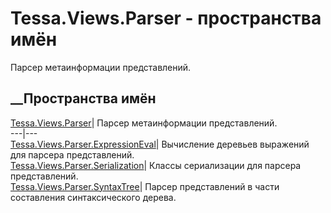 # Tessa.Views.Parser - пространства имён
Парсер метаинформации представлений.
##  __Пространства имён
[Tessa.Views.Parser](N_Tessa_Views_Parser.htm)| Парсер метаинформации
представлений.  
---|---  
[Tessa.Views.Parser.ExpressionEval](G_Tessa_Views_Parser_ExpressionEval.htm)|
Вычисление деревьев выражений для парсера представлений.  
[Tessa.Views.Parser.Serialization](N_Tessa_Views_Parser_Serialization.htm)|
Классы сериализации для парсера представлений.  
[Tessa.Views.Parser.SyntaxTree](G_Tessa_Views_Parser_SyntaxTree.htm)| Парсер
представлений в части составления синтаксического дерева.
